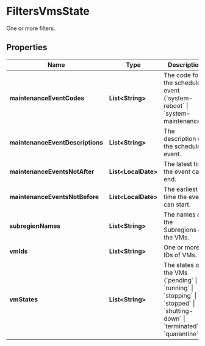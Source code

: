 

# FiltersVmsState

One or more filters.

## Properties

| Name | Type | Description | Notes |
|------------ | ------------- | ------------- | -------------|
|**maintenanceEventCodes** | **List&lt;String&gt;** | The code for the scheduled event (&#x60;system-reboot&#x60; \\| &#x60;system-maintenance&#x60;). |  [optional] |
|**maintenanceEventDescriptions** | **List&lt;String&gt;** | The description of the scheduled event. |  [optional] |
|**maintenanceEventsNotAfter** | **List&lt;LocalDate&gt;** | The latest time the event can end. |  [optional] |
|**maintenanceEventsNotBefore** | **List&lt;LocalDate&gt;** | The earliest time the event can start. |  [optional] |
|**subregionNames** | **List&lt;String&gt;** | The names of the Subregions of the VMs. |  [optional] |
|**vmIds** | **List&lt;String&gt;** | One or more IDs of VMs. |  [optional] |
|**vmStates** | **List&lt;String&gt;** | The states of the VMs (&#x60;pending&#x60; \\| &#x60;running&#x60; \\| &#x60;stopping&#x60; \\| &#x60;stopped&#x60; \\| &#x60;shutting-down&#x60; \\| &#x60;terminated&#x60; \\| &#x60;quarantine&#x60;). |  [optional] |



